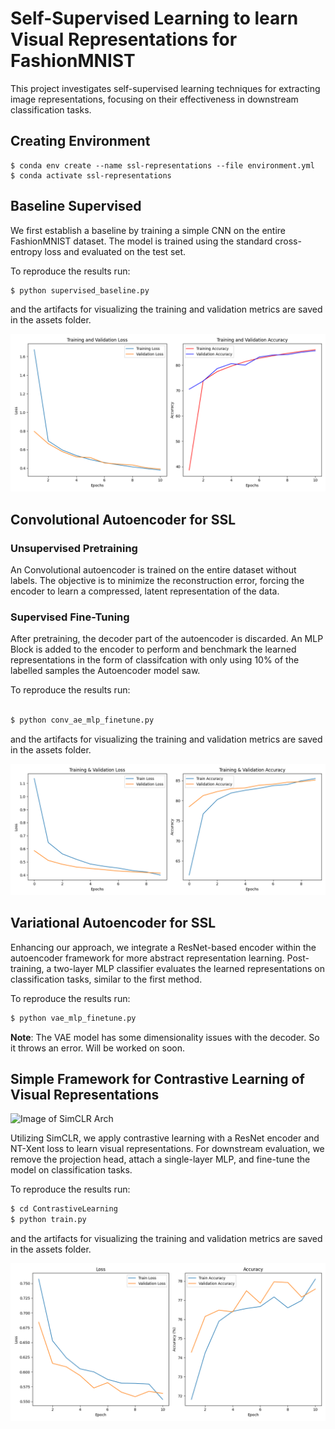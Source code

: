 # Self-Supervised Learning to learn Visual Representations for FashionMNIST
This project investigates self-supervised learning techniques for extracting image representations, focusing on their effectiveness in downstream classification tasks. 


## Creating Environment

```
$ conda env create --name ssl-representations --file environment.yml
$ conda activate ssl-representations
```

## Baseline Supervised

We first establish a baseline by training a simple CNN on the entire FashionMNIST dataset. The model is trained using the standard cross-entropy loss and evaluated on the test set.

To reproduce the results run: 
```python
$ python supervised_baseline.py
```
and the artifacts for visualizing the training and validation metrics are saved in the assets folder.

![Train and Val Metrics](assets/baseline_train_val_metrics.png)

## Convolutional Autoencoder for SSL

### Unsupervised Pretraining 
An Convolutional autoencoder is trained on the entire dataset without labels. The objective is to minimize the reconstruction error, forcing the encoder to learn a compressed, latent representation of the data.

### Supervised Fine-Tuning
After pretraining, the decoder part of the autoencoder is discarded. An MLP Block is added to the encoder to perform and benchmark the learned representations in the form of classifcation with only using 10% of the labelled samples the Autoencoder model saw.

To reproduce the results run: 
```python

$ python conv_ae_mlp_finetune.py

```
and the artifacts for visualizing the training and validation metrics are saved in the assets folder.

<!-- attach image from assets -->
![Train and Val Metrics](assets/conv_ae_mlp_train_val_metrics.png)

## Variational Autoencoder for SSL

Enhancing our approach, we integrate a ResNet-based encoder within the autoencoder framework for more abstract representation learning. Post-training, a two-layer MLP classifier evaluates the learned representations on classification tasks, similar to the first method.

To reproduce the results run: 
```python
$ python vae_mlp_finetune.py

```

**Note**: The VAE model has some dimensionality issues with the decoder. So it throws an error. Will be worked on soon.

## Simple Framework for Contrastive Learning of Visual Representations
![Image of SimCLR Arch](https://sthalles.github.io/assets/contrastive-self-supervised/cover.png)

Utilizing SimCLR, we apply contrastive learning with a ResNet encoder and NT-Xent loss to learn visual representations. For downstream evaluation, we remove the projection head, attach a single-layer MLP, and fine-tune the model on classification tasks.

To reproduce the results run: 
```python
$ cd ContrastiveLearning
$ python train.py
```
and the artifacts for visualizing the training and validation metrics are saved in the assets folder.

![Train and Val Metrics](assets/SimCLR_training_val_metrics.png)
